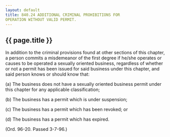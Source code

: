 ```yaml
---
layout: default 
title: 840.24 ADDITIONAL CRIMINAL PROHIBITIONS FOR
OPERATION WITHOUT VALID PERMIT.
---
```


{{ page.title }}
----------------

In addition to the criminal provisions found at other sections of this
chapter, a person commits a misdemeanor of the first degree if he/she
operates or causes to be operated a sexually oriented business,
regardless of whether or not a permit has been issued for said business
under this chapter, and said person knows or should know that:

​(a) The business does not have a sexually oriented business permit
under this chapter for any applicable classification;

​(b) The business has a permit which is under suspension;

​(c) The business has a permit which has been revoked; or

​(d) The business has a permit which has expired.

(Ord. 96-20. Passed 3-7-96.)
